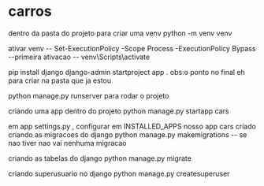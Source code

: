 # carros

dentro da pasta do projeto para criar uma venv
python -m venv venv


ativar venv
-- Set-ExecutionPolicy -Scope Process -ExecutionPolicy Bypass  --primeira ativacao
-- venv\Scripts\activate

pip install django
django-admin startproject app .
obs:o ponto no final eh para criar na pasta que ja estou

python manage.py runserver
para rodar o projeto

criando uma app dentro do projeto
python manage.py startapp cars

em app settings.py , configurar  em INSTALLED_APPS nosso app cars criado
criando as migracoes do django
python manage.py makemigrations -- se nao tiver nao vai nenhuma migracao

criando as tabelas do django 
python manage.py migrate

criando superusuario no django
python manage.py createsuperuser
